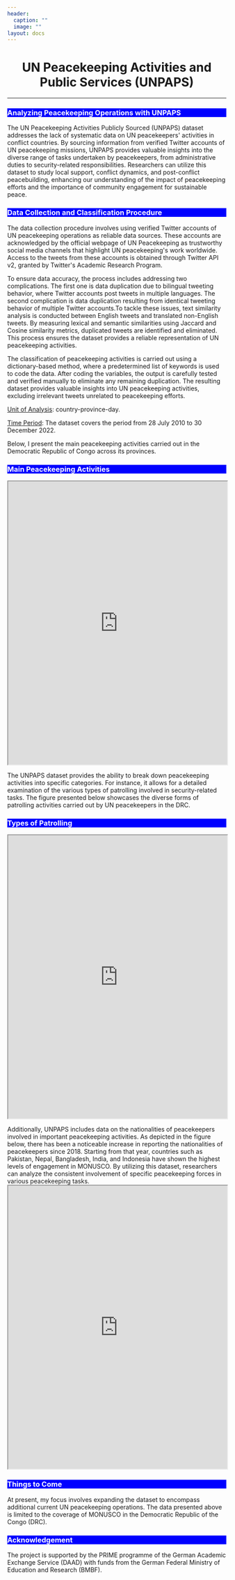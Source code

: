 ```yaml
---
header:
  caption: ""
  image: ""
layout: docs
---
```



<h1 style="text-align:center;">UN Peacekeeping Activities and Public Services (UNPAPS)</h1>
<hr />
 

 
<h3 style="background-color:blue;color:white">Analyzing Peacekeeping Operations with UNPAPS</h3>

<p>The UN Peacekeeping Activities Publicly Sourced (UNPAPS) dataset addresses the lack of systematic data on UN peacekeepers' activities in conflict countries. By sourcing information from verified Twitter accounts of UN peacekeeping missions, UNPAPS provides valuable insights into the diverse range of tasks undertaken by peacekeepers, from administrative duties to security-related responsibilities. Researchers can utilize this dataset to study local support, conflict dynamics, and post-conflict peacebuilding, enhancing our understanding of the impact of peacekeeping efforts and the importance of community engagement for sustainable peace.<p>

<h3 style="background-color:blue;color:white">Data Collection and Classification Procedure</h3>  
<p>The data collection procedure involves using verified Twitter accounts of UN peacekeeping operations as reliable data sources. These accounts are acknowledged by the official webpage of UN Peacekeeping as trustworthy social media channels that highlight UN peacekeeping's work worldwide. Access to the tweets from these accounts is obtained through Twitter API v2, granted by Twitter's Academic Research Program.<p>

<p>To ensure data accuracy, the process includes addressing two complications. The first one is data duplication due to bilingual tweeting behavior, where Twitter accounts post tweets in multiple languages. The second complication is data duplication resulting from identical tweeting behavior of multiple Twitter accounts.To tackle these issues, text similarity analysis is conducted between English tweets and translated non-English tweets. By measuring lexical and semantic similarities using Jaccard and Cosine similarity metrics, duplicated tweets are identified and eliminated. This process ensures the dataset provides a reliable representation of UN peacekeeping activities.<p>

<p>The classification of peacekeeping activities is carried out using a dictionary-based method, where a predetermined list of keywords is used to code the data. After coding the variables, the output is carefully tested and verified manually to eliminate any remaining duplication. The resulting dataset provides valuable insights into UN peacekeeping activities, excluding irrelevant tweets unrelated to peacekeeping efforts.<p>

<p><u>Unit of Analysis</u>: country-province-day.</p>
<p><u>Time Period</u>: The dataset covers the period from 28 July 2010 to 30 December 2022.</p>

<p> Below, I present the main peacekeeping activities carried out in the Democratic Republic of Congo across its provinces.<p>

<h3 style="background-color:blue;color:white">Main Peacekeeping Activities</h3>  

<iframe width="100%" height="650" src="https://burak-giray.shinyapps.io/monusco/"></iframe>

<p> The UNPAPS dataset provides the ability to break down peacekeeping activities into specific categories. For instance, it allows for a detailed examination of the various types of patrolling involved in security-related tasks. The figure presented below showcases the diverse forms of patrolling activities carried out by UN peacekeepers in the DRC. <p> 

<h3 style="background-color:blue;color:white">Types of Patrolling</h3>   

<iframe width="100%" height="650" src="https://burak-giray.shinyapps.io/patrol/"></iframe>

<p> Additionally, UNPAPS includes data on the nationalities of peacekeepers involved in important peacekeeping activities. As depicted in the figure below, there has been a noticeable increase in reporting the nationalities of peacekeepers since 2018. Starting from that year, countries such as Pakistan, Nepal, Bangladesh, India, and Indonesia have shown the highest levels of engagement in MONUSCO. By utilizing this dataset, researchers can analyze the consistent involvement of specific peacekeeping forces in various peacekeeping tasks.

<iframe width="100%" height="650" src="https://burak-giray.shinyapps.io/contributors/"></iframe>


<h3 style="background-color:blue;color:white">Things to Come</h3>   

<p> At present, my focus involves expanding the dataset to encompass additional current UN peacekeeping operations. The data presented above is limited to the coverage of MONUSCO in the Democratic Republic of the Congo (DRC). <p>
 
<h3 style="background-color:blue;color:white">Acknowledgement</h3>  

The project is supported by the PRIME programme of the German Academic Exchange Service (DAAD) with funds from the German Federal Ministry of Education and Research (BMBF).

